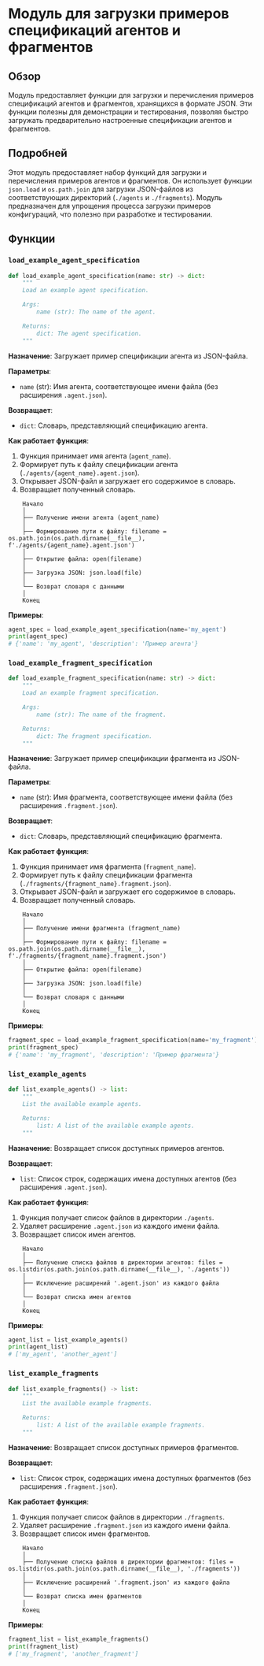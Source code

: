 # Модуль для загрузки примеров спецификаций агентов и фрагментов

## Обзор

Модуль предоставляет функции для загрузки и перечисления примеров спецификаций агентов и фрагментов, хранящихся в формате JSON. Эти функции полезны для демонстрации и тестирования, позволяя быстро загружать предварительно настроенные спецификации агентов и фрагментов.

## Подробней

Этот модуль предоставляет набор функций для загрузки и перечисления примеров агентов и фрагментов. Он использует функции `json.load` и `os.path.join` для загрузки JSON-файлов из соответствующих директорий (`./agents` и `./fragments`). Модуль предназначен для упрощения процесса загрузки примеров конфигураций, что полезно при разработке и тестировании.

## Функции

### `load_example_agent_specification`

```python
def load_example_agent_specification(name: str) -> dict:
    """
    Load an example agent specification.

    Args:
        name (str): The name of the agent.

    Returns:
        dict: The agent specification.
    """
```

**Назначение**: Загружает пример спецификации агента из JSON-файла.

**Параметры**:
- `name` (str): Имя агента, соответствующее имени файла (без расширения `.agent.json`).

**Возвращает**:
- `dict`: Словарь, представляющий спецификацию агента.

**Как работает функция**:
1. Функция принимает имя агента (`agent_name`).
2. Формирует путь к файлу спецификации агента (`./agents/{agent_name}.agent.json`).
3. Открывает JSON-файл и загружает его содержимое в словарь.
4. Возвращает полученный словарь.

```ascii
    Начало
    │
    ├── Получение имени агента (agent_name)
    │
    ├── Формирование пути к файлу: filename = os.path.join(os.path.dirname(__file__), f'./agents/{agent_name}.agent.json')
    │
    ├── Открытие файла: open(filename)
    │
    ├── Загрузка JSON: json.load(file)
    │
    └── Возврат словаря с данными
    │
    Конец
```

**Примеры**:

```python
agent_spec = load_example_agent_specification(name='my_agent')
print(agent_spec)
# {'name': 'my_agent', 'description': 'Пример агента'}
```

### `load_example_fragment_specification`

```python
def load_example_fragment_specification(name: str) -> dict:
    """
    Load an example fragment specification.

    Args:
        name (str): The name of the fragment.

    Returns:
        dict: The fragment specification.
    """
```

**Назначение**: Загружает пример спецификации фрагмента из JSON-файла.

**Параметры**:
- `name` (str): Имя фрагмента, соответствующее имени файла (без расширения `.fragment.json`).

**Возвращает**:
- `dict`: Словарь, представляющий спецификацию фрагмента.

**Как работает функция**:
1. Функция принимает имя фрагмента (`fragment_name`).
2. Формирует путь к файлу спецификации фрагмента (`./fragments/{fragment_name}.fragment.json`).
3. Открывает JSON-файл и загружает его содержимое в словарь.
4. Возвращает полученный словарь.

```ascii
    Начало
    │
    ├── Получение имени фрагмента (fragment_name)
    │
    ├── Формирование пути к файлу: filename = os.path.join(os.path.dirname(__file__), f'./fragments/{fragment_name}.fragment.json')
    │
    ├── Открытие файла: open(filename)
    │
    ├── Загрузка JSON: json.load(file)
    │
    └── Возврат словаря с данными
    │
    Конец
```

**Примеры**:

```python
fragment_spec = load_example_fragment_specification(name='my_fragment')
print(fragment_spec)
# {'name': 'my_fragment', 'description': 'Пример фрагмента'}
```

### `list_example_agents`

```python
def list_example_agents() -> list:
    """
    List the available example agents.

    Returns:
        list: A list of the available example agents.
    """
```

**Назначение**: Возвращает список доступных примеров агентов.

**Возвращает**:
- `list`: Список строк, содержащих имена доступных агентов (без расширения `.agent.json`).

**Как работает функция**:
1. Функция получает список файлов в директории `./agents`.
2. Удаляет расширение `.agent.json` из каждого имени файла.
3. Возвращает список имен агентов.

```ascii
    Начало
    │
    ├── Получение списка файлов в директории агентов: files = os.listdir(os.path.join(os.path.dirname(__file__), './agents'))
    │
    ├── Исключение расширений '.agent.json' из каждого файла
    │
    └── Возврат списка имен агентов
    │
    Конец
```

**Примеры**:

```python
agent_list = list_example_agents()
print(agent_list)
# ['my_agent', 'another_agent']
```

### `list_example_fragments`

```python
def list_example_fragments() -> list:
    """
    List the available example fragments.

    Returns:
        list: A list of the available example fragments.
    """
```

**Назначение**: Возвращает список доступных примеров фрагментов.

**Возвращает**:
- `list`: Список строк, содержащих имена доступных фрагментов (без расширения `.fragment.json`).

**Как работает функция**:
1. Функция получает список файлов в директории `./fragments`.
2. Удаляет расширение `.fragment.json` из каждого имени файла.
3. Возвращает список имен фрагментов.

```ascii
    Начало
    │
    ├── Получение списка файлов в директории фрагментов: files = os.listdir(os.path.join(os.path.dirname(__file__), './fragments'))
    │
    ├── Исключение расширений '.fragment.json' из каждого файла
    │
    └── Возврат списка имен фрагментов
    │
    Конец
```

**Примеры**:

```python
fragment_list = list_example_fragments()
print(fragment_list)
# ['my_fragment', 'another_fragment']